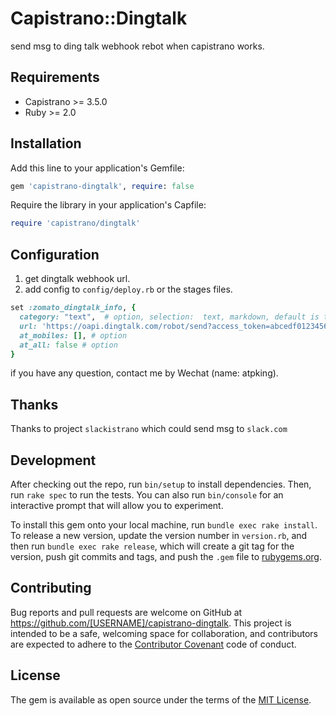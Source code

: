 # Capistrano::Dingtalk

send msg to ding talk webhook rebot when capistrano works.

## Requirements

- Capistrano >= 3.5.0
- Ruby >= 2.0


## Installation

Add this line to your application's Gemfile:

```ruby
gem 'capistrano-dingtalk', require: false
```

Require the library in your application's Capfile:

 ```ruby
 require 'capistrano/dingtalk'
 ```

## Configuration

1. get dingtalk webhook url.
2. add config to `config/deploy.rb` or the stages files.

```ruby
set :zomato_dingtalk_info, {
  category: "text",  # option, selection:  text, markdown, default is text
  url: 'https://oapi.dingtalk.com/robot/send?access_token=abcedf012345678', # change to your url
  at_mobiles: [], # option
  at_all: false # option
}
```

if you have any question, contact me by Wechat (name: atpking).

## Thanks

Thanks to project `slackistrano` which could send msg to `slack.com`

## Development

After checking out the repo, run `bin/setup` to install dependencies. Then, run `rake spec` to run the tests. You can also run `bin/console` for an interactive prompt that will allow you to experiment.

To install this gem onto your local machine, run `bundle exec rake install`. To release a new version, update the version number in `version.rb`, and then run `bundle exec rake release`, which will create a git tag for the version, push git commits and tags, and push the `.gem` file to [rubygems.org](https://rubygems.org).

## Contributing

Bug reports and pull requests are welcome on GitHub at https://github.com/[USERNAME]/capistrano-dingtalk. This project is intended to be a safe, welcoming space for collaboration, and contributors are expected to adhere to the [Contributor Covenant](http://contributor-covenant.org) code of conduct.


## License

The gem is available as open source under the terms of the [MIT License](http://opensource.org/licenses/MIT).
